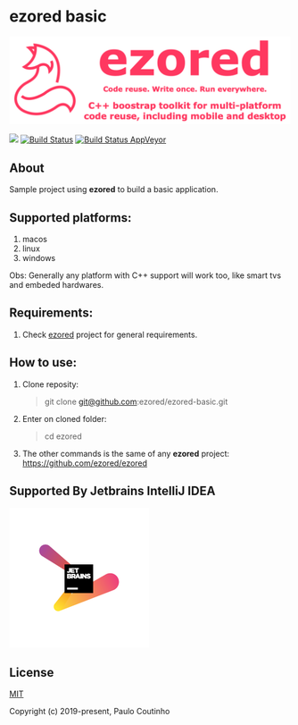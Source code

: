 # ezored basic

![](extras/images/doc-logo.png)

![](https://img.shields.io/github/repo-size/ezored/ezored-basic.svg)
[![Build Status](https://travis-ci.org/ezored/ezored-basic.svg?branch=master)](https://travis-ci.org/ezored/ezored-basic)
[![Build Status AppVeyor](https://ci.appveyor.com/api/projects/status/github/ezored/ezored-basic?svg=true)](https://ci.appveyor.com/project/PauloCoutinho/ezored-basic)

## About

Sample project using **ezored** to build a basic application.

## Supported platforms:

1. macos
2. linux
3. windows

Obs: Generally any platform with C++ support will work too, like smart tvs and embeded hardwares.

## Requirements:

1. Check [ezored](https://github.com/ezored/ezored) project for general requirements.

## How to use:

1. Clone reposity:  
    > git clone git@github.com:ezored/ezored-basic.git

2. Enter on cloned folder:  
    > cd ezored

3. The other commands is the same of any **ezored** project:  
    https://github.com/ezored/ezored    

## Supported By Jetbrains IntelliJ IDEA

![Supported By Jetbrains IntelliJ IDEA](extras/images/jetbrains-logo.png "Supported By Jetbrains IntelliJ IDEA")

## License

[MIT](http://opensource.org/licenses/MIT)

Copyright (c) 2019-present, Paulo Coutinho
